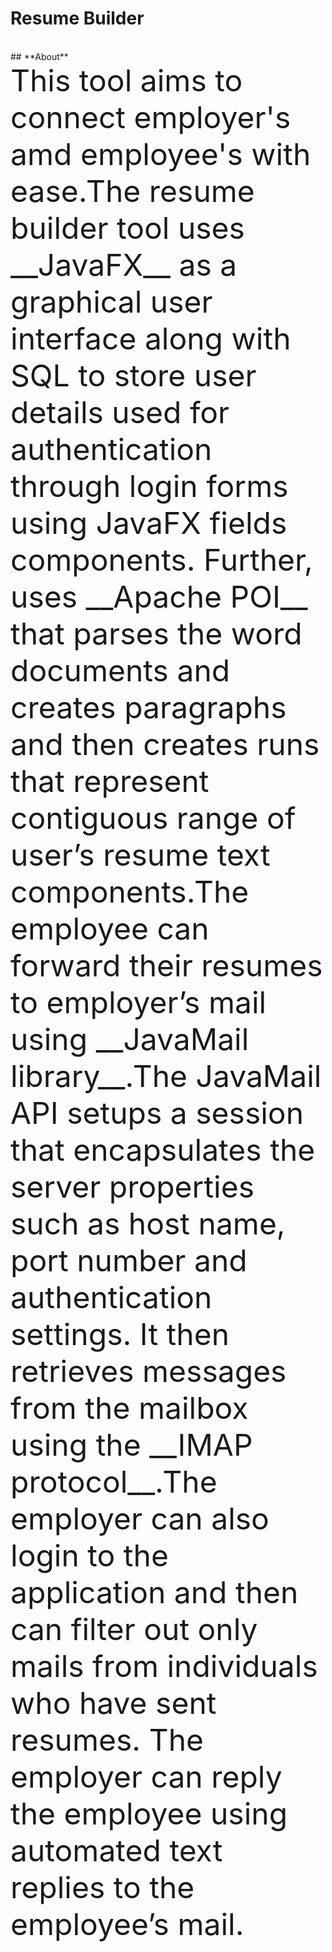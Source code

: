 # **Resume Builder**
<br>
## **About**
<br>
<font size="40"> This tool aims to connect employer's amd employee's with ease.The resume builder tool uses __JavaFX__ as a graphical user interface along with SQL to store user details used for authentication through login forms using JavaFX fields components. Further, uses __Apache POI__ that parses the word documents and creates paragraphs and then creates runs that represent contiguous range of user’s resume text components.The employee can forward their resumes to employer’s mail using __JavaMail library__.The JavaMail API setups a session that encapsulates the server properties such as host name, port number and authentication settings. It then retrieves messages from the mailbox using the __IMAP protocol__.The employer can also login to the application and then can filter out only mails from individuals who have sent resumes. The employer can reply the employee using automated text replies to the employee’s mail. </font>

